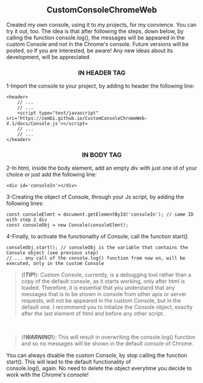 <h2 align='center'>CustomConsoleChromeWeb</h2>
Created my own console, using it to my projects, for my convience. You can try it out, too.
The idea is that after following the steps, down below, by calling the function console.log(), the messages will be appeared in the custom Console and not in the Chrome's console.
Future versions will be posted, so if you are interested, be aware! Any new ideas about its development, will be appreciated.
<br>
<h3 align='center'>IN HEADER TAG</h3>
1-Import the console to your project, by adding to header the following line:
    
    <header>
        // ...
        // ...
        <script type="text/javascript" src='https://zembi.github.io/CustomConsoleChromeWeb-V.1/docs/Console.js'></script>
        // ...
        // ...
    </header>
<h3 align='center'>IN BODY TAG</h3>
2-In html, inside the body element, add an empty div with just one id of your choice or just add the following line:

    <div id='consoleIn'></div>


3-Creating the object of Console, through your Js script, by adding the following lines:

    const consoleElmnt = document.getElementById('consoleIn'); // same ID with step 2 div
    const consoleObj = new Console(consoleElmnt);


4-Finally, to activate the functionality of Console, call the function start()

    consoleObj.start(); // consoleObj is the variable that contains the Console object (see previous step)
    //.... any call of the console.log() function from now on, will be executed, only in the custom Console
    
> (**!_TIP_!**): Custom Console, currently, is a debugging tool rather than a copy of the default console, as it starts working, only after html is loaded.
>               Therefore, it is essential that you understand that any messages that is to be shown in console from other apis or server requests, will not
>               be appeared in the custom Console, but in the default one. I recommend you to intialize the Console object, exactly after the last element of
>               html and before any other script.
<br>

> (**!_WARNING_!**): This will result in overwriting the console.log() function and so no messages will be shown in the default console of Chrome.

You can always disable the custom Console, by stop calling the function start(). This will lead to the default functionality of<br>
console.log(), again. No need to delete the object everytime you decide to work with the Chrome's console!

